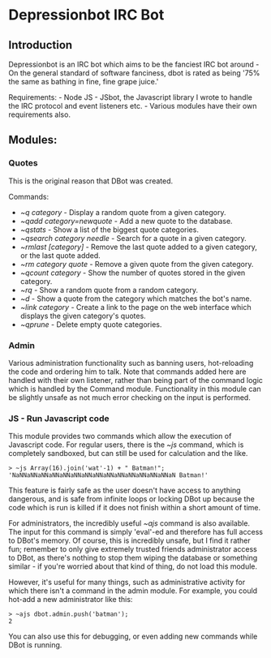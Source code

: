 # Depressionbot IRC Bot

## Introduction

Depressionbot is an IRC bot which aims to be the fanciest IRC bot around - On
the general standard of software fanciness, dbot is rated as being '75% the same
as bathing in fine, fine grape juice.'

Requirements: 
    - Node JS
    - JSbot, the Javascript library I wrote to handle the IRC protocol and event
      listeners etc.
    - Various modules have their own requirements also.

## Modules:

### Quotes

This is the original reason that DBot was created.

Commands:

- _~q category_ - Display a random quote from a given category.
- _~qadd category=newquote_ - Add a new quote to the database.
- _~qstats_ - Show a list of the biggest quote categories.
- _~qsearch category needle_ - Search for a quote in a given category.
- _~rmlast [category]_ - Remove the last quote added to a given category, or the
  last quote added.
- _~rm category quote_ - Remove a given quote from the given category.
- _~qcount category_ - Show the number of quotes stored in the given category.
- _~rq_ - Show a random quote from a random category.
- _~d_ - Show a quote from the category which matches the bot's name.
- _~link category_ - Create a link to the page on the web interface which displays the
  given category's quotes.
- _~qprune_ - Delete empty quote categories.

### Admin

Various administration functionality such as banning users, hot-reloading the 
code and ordering him to talk. Note that commands added here are handled with
their own listener, rather than being part of the command logic which is handled
by the Command module. Functionality in this module can be slightly unsafe as
not much error checking on the input is performed.

### JS - Run Javascript code

This module provides two commands which allow the execution of Javascript code.
For regular users, there is the *~js* command, which is completely sandboxed,
but can still be used for calculation and the like.

    > ~js Array(16).join('wat'-1) + " Batman!";
    'NaNNaNNaNNaNNaNNaNNaNNaNNaNNaNNaNNaNNaNNaNNaN Batman!'

This feature is fairly safe as the user doesn't have access to anything
dangerous, and is safe from infinite loops or locking DBot up because the code
which is run is killed if it does not finish within a short amount of time.

For administrators, the incredibly useful *~ajs* command is also available. The
input for this command is simply 'eval'-ed and therefore has full access to
DBot's memory. Of course, this is incredibly unsafe, but I find it rather fun;
remember to only give extremely trusted friends administrator access to DBot, as
there's nothing to stop them wiping the database or something similar - if
you're worried about that kind of thing, do not load this module.

However, it's useful for many things, such as administrative activity for 
which there isn't a command in the admin module. For example, you could hot-add
a new administrator like this:

    > ~ajs dbot.admin.push('batman');
    2

You can also use this for debugging, or even adding new commands while DBot is
running.
